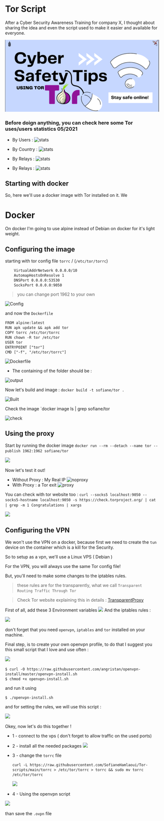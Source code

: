 # Tor Script

After a Cyber Security Awareness Training for company X, I thought about sharing the idea and even the script used to make it easier and available for everyone.

![header](static/header.png)

### Before doign anything, you can check here some Tor uses/users statistics 05/2021 


* By Users : 
![stats](https://metrics.torproject.org/userstats-relay-country.png?start=2021-03-03&end=2021-06-01&country=all&events=off)

* By Country : 
![stats](https://i.imgur.com/suySqtJ.png)

* By Relays : 
![stats](https://metrics.torproject.org/networksize.png?start=2021-03-03&end=2021-06-01)

* By Relays : 
![stats](https://metrics.torproject.org/bandwidth-flags.png?start=2021-03-03&end=2021-06-01)


## Starting with docker 

So, here we'll use a docker image with Tor installed on it. We

# Docker 

On docker I'm going to use alpine instead of Debian on docker for it's light weight.

## Configuring the image

starting with tor config file `torrc` / (`/etc/tor/torrc`)
```
    VirtualAddrNetwork 0.0.0.0/10
    AutomapHostsOnResolve 1
    DNSPort 0.0.0.0:53530
    SocksPort 0.0.0.0:9050
```
> you can change port 1962 to your own

![Config](https://i.imgur.com/wewtou6.png)

and now the `Dockerfile`

```
FROM alpine:latest
RUN apk update && apk add tor
COPY torrc /etc/tor/torrc
RUN chown -R tor /etc/tor
USER tor
ENTRYPOINT ["tor"]
CMD ["-f", "/etc/tor/torrc"]
```
![Dockerfile](https://i.imgur.com/PbplMVn.png)

* The containing of the folder should be :

![output](https://i.imgur.com/wFmH7Sv.png)


Now let's build and image : `docker build -t sofiane/tor .`

![Built](https://i.imgur.com/LNLGq6c.png)

Check the image `docker image ls | grep sofiane/tor

![check](https://i.imgur.com/FAmPRFo.png)

## Using the proxy

Start by running the docker image `docker run --rm --detach --name tor --publish 1962:1962 sofiane/tor`

![](https://i.imgur.com/Ub5Rljr.png)

Now let's test it out!

* Without Proxy : My Real IP 
![noproxy](https://i.imgur.com/MHLZKzv.png)
* With Proxy : a Tor exit
![proxy](https://i.imgur.com/po3SHo2.png)

You can check with tor website too : 
`curl --socks5 localhost:9050 --socks5-hostname localhost:9050 -s https://check.torproject.org/ | cat | grep -m 1 Congratulations | xargs`

![](https://i.imgur.com/NQ3TeW9.png)


## Configuring the VPN

We won't use the VPN on a docker, because first we need to create the `tun` device on the container which is a kill for the Security.

So to setup as a vpn, we'll use a Linux VPS ( Debian )

For the VPN, you will always use the same Tor config file!

But, you'll need to make some changes to the iptables rules.

> these rules are for the transparently, what we call `Transparent Routing Traffic Through Tor`

> Check Tor website explaining this in details : [TransparentProxy
](https://gitlab.torproject.org/legacy/trac/-/wikis/doc/TransparentProxy#WARNING)


First of all, add these 3 Environment variables
![](https://i.imgur.com/x9p07gZ.png)
And the iptables rules :

![](https://i.imgur.com/VYDJ15N.png)

don't forget that you need `openvpn`, `iptables` and `tor` installed on your machine.

Final step, is to create your own openvpn profile, to do that I suggest you this small script that I love and use often : 

![](https://i.imgur.com/Wsqahwg.png)

```
$ curl -O https://raw.githubusercontent.com/angristan/openvpn-install/master/openvpn-install.sh
$ chmod +x openvpn-install.sh
```

and run it using 
```
$ ./openvpn-install.sh
```

and for setting the rules, we will use this script :

![](https://i.imgur.com/MvnbLzC.png)


Okey, now let's do this together ! 

- 1 - connect to the vps ( don't forget to allow traffic on the used ports)
- 2 - install all the needed packages
![](https://i.imgur.com/wdzg1TG.png)
- 3 - change the `torrc` file
    ```
    curl -L https://raw.githubusercontent.com/SofianeHamlaoui/Tor-scripts/main/torrc > /etc/tor/torrc > torrc && sudo mv torrc /etc/tor/torrc
    ```
    ![](https://i.imgur.com/6hMsYXP.png)

- 4 - Using the openvpn script 

![](https://i.imgur.com/ZZqmuKr.png)


than save the `.ovpn` file